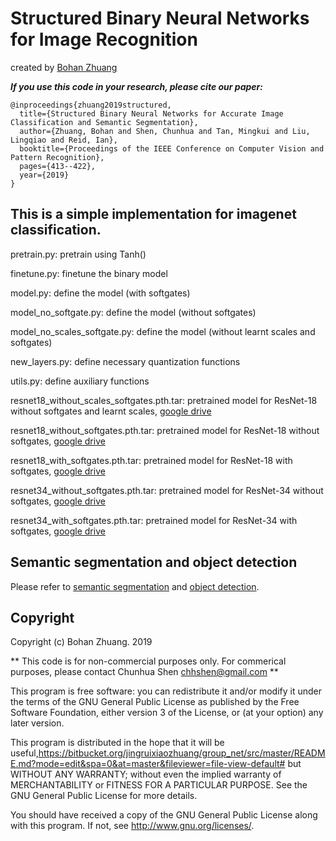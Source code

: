 # Structured Binary Neural Networks for Image Recognition

created by [Bohan Zhuang](https://sites.google.com/view/bohanzhuang)


***If you use this code in your research, please cite our paper:***

```
@inproceedings{zhuang2019structured,
  title={Structured Binary Neural Networks for Accurate Image Classification and Semantic Segmentation},
  author={Zhuang, Bohan and Shen, Chunhua and Tan, Mingkui and Liu, Lingqiao and Reid, Ian},
  booktitle={Proceedings of the IEEE Conference on Computer Vision and Pattern Recognition},
  pages={413--422},
  year={2019}
}
```

## This is a simple implementation for imagenet classification.


pretrain.py:     pretrain using Tanh()

finetune.py:     finetune the binary model 

model.py:    define the model (with softgates)

model_no_softgate.py:        define the model (without softgates)

model_no_scales_softgate.py:   define the model (without learnt scales and softgates)

new_layers.py:      define necessary quantization functions

utils.py:	 define auxiliary functions

resnet18_without_scales_softgates.pth.tar:   pretrained model for ResNet-18 without softgates and learnt scales, [google drive](https://drive.google.com/open?id=1Z9r9FK1yrAFyYgmZ45MUv7QXEEZUwG9Q)

resnet18_without_softgates.pth.tar:	 pretrained model for ResNet-18 without softgates, [google drive](https://drive.google.com/open?id=1b6osR-T-9swwUEG7AXG1hIWB7GoYho5R)

resnet18_with_softgates.pth.tar:    pretrained model for ResNet-18 with softgates, [google drive](https://drive.google.com/open?id=1YP94KWujdnCy5sUis-giHWeZ3n8o2pAD)

resnet34_without_softgates.pth.tar:  pretrained model for ResNet-34 without softgates, [google drive](https://drive.google.com/open?id=122IsP7ysPQLK0akFloZq9297TLQQsKL8)

resnet34_with_softgates.pth.tar:   pretrained model for ResNet-34 with softgates, [google drive](https://drive.google.com/open?id=1ISnvB7PNz0jgDqlPFpyqcWuo32njh_fN)




## Semantic segmentation and object detection

Please refer to [semantic segmentation](https://bitbucket.org/jingruixiaozhuang/group-net-semantic-segmentation/src/master/) and [object detection](https://bitbucket.org/jingruixiaozhuang/group-net-object-detection/src/master/).

## Copyright

Copyright (c) Bohan Zhuang. 2019

** This code is for non-commercial purposes only. For commerical purposes,
please contact Chunhua Shen <chhshen@gmail.com> **

This program is free software: you can redistribute it and/or modify
    it under the terms of the GNU General Public License as published by
    the Free Software Foundation, either version 3 of the License, or
    (at your option) any later version.

This program is distributed in the hope that it will be useful,https://bitbucket.org/jingruixiaozhuang/group_net/src/master/README.md?mode=edit&spa=0&at=master&fileviewer=file-view-default#
    but WITHOUT ANY WARRANTY; without even the implied warranty of
    MERCHANTABILITY or FITNESS FOR A PARTICULAR PURPOSE.  See the
    GNU General Public License for more details.

You should have received a copy of the GNU General Public License
    along with this program.  If not, see <http://www.gnu.org/licenses/>.
